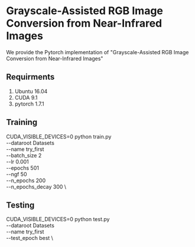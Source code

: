 # Grayscale-Assisted RGB Image Conversion from Near-Infrared Images

We provide the Pytorch implementation of "Grayscale-Assisted RGB Image Conversion from Near-Infrared Images"

## Requirments
1. Ubuntu 16.04
2. CUDA 9.1
3. pytorch 1.7.1

## Training
CUDA_VISIBLE_DEVICES=0  python train.py \
--dataroot Datasets \
--name try_first \
--batch_size 2 \
--lr 0.001 \
--epochs 501 \
--ngf 50 \
--n_epochs 200 \
--n_epochs_decay 300 \


## Testing

CUDA_VISIBLE_DEVICES=0  python test.py \
--dataroot Datasets \
--name try_first \
--test_epoch best \
